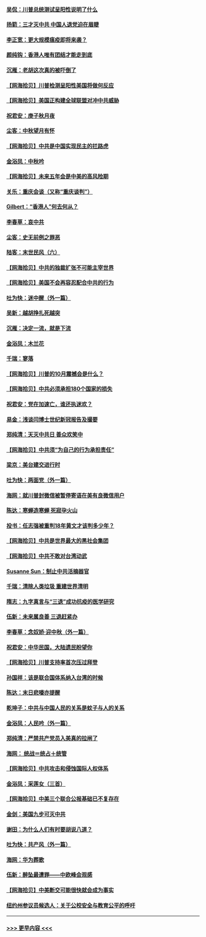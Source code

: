 #### [吴侃：川普总统测试呈阳性说明了什么](../pages/nsc993/n12451869.md?t=10060102) 
#### [扬箭：三才灭中共 中国人退党迫在眉睫](../pages/nsc993/n12451842.md?t=10060102) 
#### [李正宽：更大规模瘟疫即将来袭？](../pages/nsc993/n12451455.md?t=10060102) 
#### [颜纯钩：香港人唯有团结才能走到底](../pages/nsc993/n12450870.md?t=10060102) 
#### [沉雁：老胡这次真的被吓倒了](../pages/nsc993/n12449796.md?t=10060102) 
#### [【网海拾贝】川普检测呈阳性美国将做何反应](../pages/nsc993/n12449042.md?t=10060102) 
#### [【网海拾贝】美国正构建全球联盟对冲中共威胁](../pages/nsc993/n12446580.md?t=10060102) 
#### [祝君安：庚子秋月夜](../pages/nsc993/n12445870.md?t=10060102) 
#### [尘客：中秋望月有怀](../pages/nsc993/n12444632.md?t=10060102) 
#### [【网海拾贝】中共是中国实现民主的拦路虎](../pages/nsc993/n12443573.md?t=10060102) 
#### [金浴凤：中秋吟](../pages/nsc993/n12441773.md?t=10060102) 
#### [【网海拾贝】未来五年会是中美的高风险期](../pages/nsc993/n12440760.md?t=10060102) 
#### [关乐：重庆会谈（又称“重庆谈判”）](../pages/nsc993/n12437525.md?t=10060102) 
#### [Gilbert：“香港人”何去何从？](../pages/nsc993/n12435894.md?t=10060102) 
#### [李春草：哀中共](../pages/nsc993/n12435874.md?t=10060102) 
#### [尘客：史无前例之罪恶](../pages/nsc993/n12435762.md?t=10060102) 
#### [陆客：末世民风（六）](../pages/nsc993/n12435354.md?t=10060102) 
#### [【网海拾贝】中共的独裁扩张不可能主宰世界](../pages/nsc993/n12435151.md?t=10060102) 
#### [【网海拾贝】美国不会再容忍配合中共的行为](../pages/nsc993/n12433808.md?t=10060102) 
#### [吐为快：迷中醒（外一篇）](../pages/nsc993/n12433585.md?t=10060102) 
#### [吴新：越胡挣扎死越突](../pages/nsc993/n12433562.md?t=10060102) 
#### [沉雁：决定一流，就是下流](../pages/nsc993/n12432128.md?t=10060102) 
#### [金浴凤：木兰花](../pages/nsc993/n12432124.md?t=10060102) 
#### [千瑞：寥落](../pages/nsc993/n12432071.md?t=10060102) 
#### [【网海拾贝】川普的10月震撼会是什么？](../pages/nsc993/n12431624.md?t=10060102) 
#### [【网海拾贝】中共必须承担180个国家的损失](../pages/nsc993/n12428893.md?t=10060102) 
#### [祝君安：党在加速亡，谁还执迷欢？](../pages/nsc993/n12428652.md?t=10060102) 
#### [易金：浅谈闫博士世纪新冠报告及撮要](../pages/nsc993/n12426822.md?t=10060102) 
#### [郑纯清：天灭中共日 善众欢笑中](../pages/nsc993/n12426784.md?t=10060102) 
#### [【网海拾贝】中共须“为自己的行为承担责任”](../pages/nsc993/n12426067.md?t=10060102) 
#### [梁京：美台建交进行时](../pages/nsc993/n12424066.md?t=10060102) 
#### [吐为快：两面党（外一篇）](../pages/nsc993/n12424043.md?t=10060102) 
#### [海网：就川普封微信被暂停寄语在美有良微信用户](../pages/nsc993/n12424021.md?t=10060102) 
#### [陈达：寒蝉造寒蝉 死寂孕火山](../pages/nsc993/n12423958.md?t=10060102) 
#### [投书：任志强被重判18年黄文才该判多少年？](../pages/nsc993/n12423672.md?t=10060102) 
#### [【网海拾贝】中共是世界最大的黑社会集团](../pages/nsc993/n12423543.md?t=10060102) 
#### [【网海拾贝】中共不敢对台湾动武](../pages/nsc993/n12421418.md?t=10060102) 
#### [Susanne Sun：制止中共活摘器官](../pages/nsc993/n12419654.md?t=10060102) 
#### [千瑞：清除人类垃圾 重建世界清明](../pages/nsc993/n12419414.md?t=10060102) 
#### [隋志：九字真言与“三退”成功抗疫的医学研究](../pages/nsc993/n12419248.md?t=10060102) 
#### [伍新：未来属良善 三退赶紧办](../pages/nsc993/n12418496.md?t=10060102) 
#### [李春草：念奴娇·迎中秋（外一篇）](../pages/nsc993/n12418465.md?t=10060102) 
#### [祝君安：中华民国，大陆遗民盼望你](../pages/nsc993/n12418089.md?t=10060102) 
#### [【网海拾贝】川普支持率首次压过拜登](../pages/nsc993/n12418050.md?t=10060102) 
#### [孙国祥：该是联合国体系纳入台湾的时候](../pages/nsc993/n12417369.md?t=10060102) 
#### [陈达：末日悲嚎亦提醒](../pages/nsc993/n12416736.md?t=10060102) 
#### [乾坤子：中共与中国人民的关系是蚊子与人的关系](../pages/nsc993/n12416632.md?t=10060102) 
#### [金浴凤：人民吟（外一篇）](../pages/nsc993/n12416567.md?t=10060102) 
#### [郑纯清：严禁共产党员入美真的拉闸了](../pages/nsc993/n12416550.md?t=10060102) 
#### [海网： 统战＝统占＋统管](../pages/nsc993/n12416404.md?t=10060102) 
#### [【网海拾贝】中共攻击和侵蚀国际人权体系](../pages/nsc993/n12416250.md?t=10060102) 
#### [金浴凤：采莲女（三首）](../pages/nsc993/n12415517.md?t=10060102) 
#### [【网海拾贝】中美三个联合公报基础已不复存在](../pages/nsc993/n12415054.md?t=10060102) 
#### [金剑：美国九步可灭中共](../pages/nsc993/n12413183.md?t=10060102) 
#### [谢田：为什么人们有时要胡说八道？](../pages/nsc993/n12411861.md?t=10060102) 
#### [吐为快：共产风（外一篇）](../pages/nsc993/n12411761.md?t=10060102) 
#### [海网：华为葬歌](../pages/nsc993/n12410381.md?t=10060102) 
#### [伍新：醉坠最遭罪——中欧峰会观感](../pages/nsc993/n12410364.md?t=10060102) 
#### [【网海拾贝】中美断交可能很快就会成为事实](../pages/nsc993/n12409495.md?t=10060102) 
#### [纽约州参议员候选人：关于公校安全与教育公平的呼吁](../pages/nsc993/n12409228.md?t=10060102) 

----
#### [ >>> 更早内容 <<< ](../indexes/nsc993-earlier.md)
